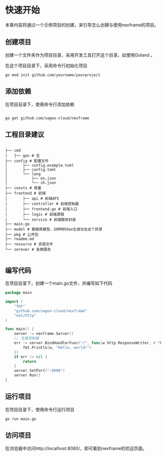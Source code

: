 # 快速开始

本章内容将通过一个示例项目的创建，来引导怎么创建与使用nexframe的项目。

## 创建项目

创建一个文件夹作为项目目录，采用开发工具打开这个目录，如使用Goland 。

在这个项目目录下，采用命令行初始化项目

```azure
go mod init github.com/yourname/yourproject

```

## 添加依赖

在项目目录下，使用命令行添加依赖

```azure

go get github.com/sagoo-cloud/nexframe

```
## 工程目录建议


```shell

├── cmd
│   ├── gen # 生
├── config # 配置文件
│       ├── config.example.toml
│       ├── config.toml
│       └── lang
│           ├── en.json
│           └── zh.json
├── consts # 常量
├── frontend # 前端
│       ├── api # 前端API
│       ├── controller # 前端控制器
│       ├── frontend.go # 前端入口
│       ├── logic # 前端逻辑
│       └── service # 前端服务封装
├── main.go
├── model # 数据库模型，GORM的dao生成也在这个目录
├── pkg # 公共包
├── readme.md
├── resource # 资源文件
└── serever # 各微服务


```

## 编写代码
在项目目录下，创建一个main.go文件，并编写如下代码

```go
package main

import (
	"fmt"
	"github.com/sagoo-cloud/nexframe"
	"net/http"
)

func main() {
	server := nexframe.Server()
	// 注册控制器
	err := server.BindHandlerFunc("/", func(w http.ResponseWriter, r *http.Request) {
		fmt.Println(w, "Hello, world!")
	})
	if err != nil {
		return
	}
	server.SetPort(":8080")
	server.Run()
}

```

## 运行项目
在项目目录下，使用命令行运行项目
```azure
go run main.go

```
## 访问项目
在浏览器中访问http://localhost:8080/，即可看到nexframe的欢迎页面。

